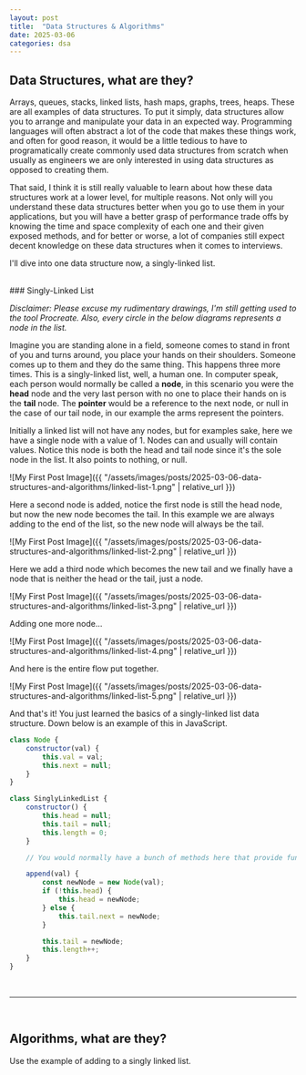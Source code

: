 ```yaml
---
layout: post
title:  "Data Structures & Algorithms"
date: 2025-03-06
categories: dsa
---
```


## Data Structures, what are they?
Arrays, queues, stacks, linked lists, hash maps, graphs, trees, heaps. These are all examples of data structures. To put it simply, data structures allow you to arrange and manipulate your data in an expected way. Programming languages will often abstract a lot of the code that makes these things work, and often for good reason, it would be a little tedious to have to programatically create commonly used data structures from scratch when usually as engineers we are only interested in using data structures as opposed to creating them. 

That said, I think it is still really valuable to learn about how these data structures work at a lower level, for multiple reasons. Not only will you understand these data structures better when you go to use them in your applications, but you will have a better grasp of performance trade offs by knowing the time and space complexity of each one and their given exposed methods, and for better or worse, a lot of companies still expect decent knowledge on these data structures when it comes to interviews.

I'll dive into one data structure now, a singly-linked list.

<br>
### Singly-Linked List

*Disclaimer: Please excuse my rudimentary drawings, I'm still getting used to the tool Procreate. Also, every circle in the below diagrams represents a node in the list.*

Imagine you are standing alone in a field, someone comes to stand in front of you and turns around, you place your hands on their shoulders. Someone comes up to them and they do the same thing. This happens three more times. This is a singly-linked list, well, a human one. In computer speak, each person would normally be called a **node**, in this scenario you were the **head** node and the very last person with no one to place their hands on is the **tail** node. The **pointer** would be a reference to the next node, or null in the case of our tail node, in our example the arms represent the pointers. 

Initially a linked list will not have any nodes, but for examples sake, here we have a single node with a value of 1. Nodes can and usually will contain values. Notice this node is both the head and tail node since it's the sole node in the list. It also points to nothing, or null. 

![My First Post Image]({{ "/assets/images/posts/2025-03-06-data-structures-and-algorithms/linked-list-1.png" | relative_url }})

Here a second node is added, notice the first node is still the head node, but now the new node becomes the tail. In this example we are always adding to the end of the list, so the new node will always be the tail. 

![My First Post Image]({{ "/assets/images/posts/2025-03-06-data-structures-and-algorithms/linked-list-2.png" | relative_url }})

Here we add a third node which becomes the new tail and we finally have a node that is neither the head or the tail, just a node. 

![My First Post Image]({{ "/assets/images/posts/2025-03-06-data-structures-and-algorithms/linked-list-3.png" | relative_url }})

Adding one more node... 

![My First Post Image]({{ "/assets/images/posts/2025-03-06-data-structures-and-algorithms/linked-list-4.png" | relative_url }})

And here is the entire flow put together. 

![My First Post Image]({{ "/assets/images/posts/2025-03-06-data-structures-and-algorithms/linked-list-5.png" | relative_url }})

And that's it! You just learned the basics of a singly-linked list data structure. Down below is an example of this in JavaScript.

```js
class Node { 
    constructor(val) {
        this.val = val;
        this.next = null;
    }
}

class SinglyLinkedList {
    constructor() {
        this.head = null;
        this.tail = null;
        this.length = 0;
    }

    // You would normally have a bunch of methods here that provide functionality for the list

    append(val) {
        const newNode = new Node(val);
        if (!this.head) {
            this.head = newNode;
        } else {
            this.tail.next = newNode;
        }

        this.tail = newNode;
        this.length++;
    }
}
```
<br>
<hr> 
<br>

## Algorithms, what are they?
 
Use the example of adding to a singly linked list.